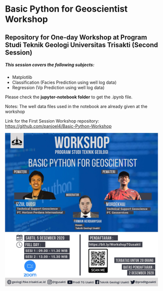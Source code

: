 # Basic Python for Geoscientist Workshop
## Repository for One-day Workshop at Program Studi Teknik Geologi Universitas Trisakti (Second Session)

##### This session covers the following subjects:
- Matplotlib
- Classification (Facies Prediction using well log data)
- Regression (Vp Prediction using well log data)

Please check the **jupyter-notebook folder** to get the .ipynb file.

Notes: The well data files used in the notebook are already given at the workshop

Link for the First Session Workshop repository:
https://github.com/panjoel4/Basic-Python-Workshop

![](images/poster.jpeg)

